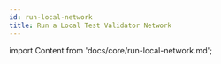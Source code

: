 ```yaml
---
id: run-local-network
title: Run a Local Test Validator Network
---
```


import Content from 'docs/core/run-local-network.md';

<Content />
